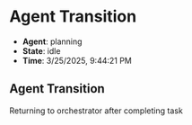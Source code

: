 # Agent Transition

- **Agent**: planning
- **State**: idle
- **Time**: 3/25/2025, 9:44:21 PM

## Agent Transition

Returning to orchestrator after completing task

